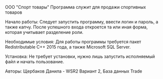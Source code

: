 
ООО "Спорт товары"
Программа служит для продажи спортивных товаров

Начало работы:
Следует запустить программу, ввести логин и пароль, а также капчу. После успешного входа откроется та или иная форма, которая учитывает разделение роли.

Необходимые условия:
Для работы программы требуется пакет Redistributable C++ 2015 года, а также Microsoft SQL Server.

Установка:
Не требует установки, нужно лишь запустить исполняемый файл и начать пользование.

Авторы:
Щербаков Данила - WSR2 Вариант 2, База данных Trade
